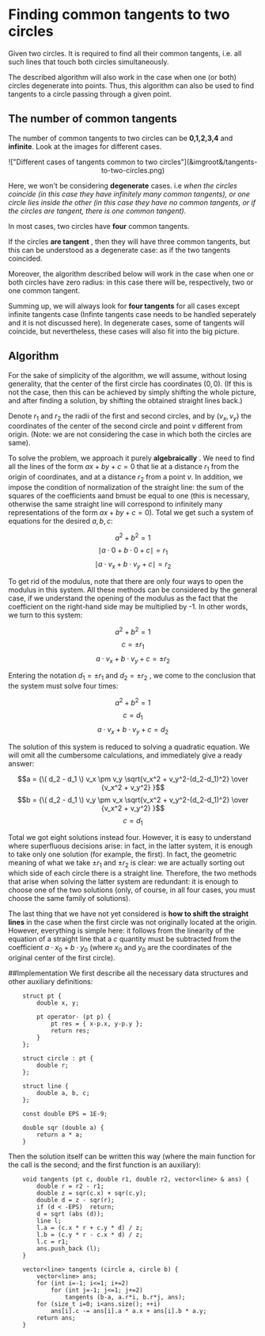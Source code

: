 <!--?title Finding common tangents to two circles-->

# Finding common tangents to two circles

Given two circles. It is required to find all their common tangents, i.e. all such lines that touch both circles simultaneously.

The described algorithm will also work in the case when one (or both) circles degenerate into points. Thus, this algorithm can also be used to find tangents to a circle passing through a given point.


## The number of common tangents
The number of common tangents to two circles can be <b>0,1,2,3,4</b> and <b>infinite</b>. 
Look at the images for different cases.
<center>!["Different cases of tangents common to two circles"](&imgroot&/tangents-to-two-circles.png)</center>

Here, we won't be considering <b>degenerate</b> cases. i.e <i> when the circles coincide (in this case they have infinitely many common tangents), or one circle lies inside the other (in this case they have no common tangents, or if the circles are tangent, there is one common tangent).</i>

In most cases, two circles have <b>four</b> common tangents.

If the circles <b>are tangent</b> , then they will have three common tangents, but this can be understood as a degenerate case: as if the two tangents coincided.

Moreover, the algorithm described below will work in the case when one or both circles have zero radius: in this case there will be, respectively, two or one common tangent.

Summing up, we will always look for <b>four tangents</b> for all cases except infinite tangents case (Infinte tangents case needs to be handled seperately and it is not discussed here). In degenerate cases, some of tangents will coincide, but nevertheless, these cases will also fit into the big picture.



## Algorithm
For the sake of simplicity of the algorithm, we will assume, without losing generality, that the center of the first circle has coordinates $(0, 0)$. (If this is not the case, then this can be achieved by simply shifting the whole picture, and after finding a solution, by shifting the obtained straight lines back.)

Denote $r_1$ and $r_2$ the radii of the first and second circles, and by $(v_x,v_y)$ the coordinates of the center of the second circle and point $v$ different from origin. (Note: we are not considering the case in which both the circles are same).

To solve the problem, we approach it purely <b>algebraically</b> . We need to find all the lines of the form $ax + by + c = 0$ that lie at a distance $r_1$ from the origin of coordinates, and at a distance $r_2$ from a point $v$. In addition, we impose the condition of normalization of the straight line: the sum of the squares of the coefficients aand bmust be equal to one (this is necessary, otherwise the same straight line will correspond to infinitely many representations of the form $ax + by + c = 0$). Total we get such a system of equations for the desired $a, b, c$:

$$a^2 + b^2 = 1$$
$$\mid a \cdot 0 + b \cdot 0 + c \mid = r_1$$
$$\mid a \cdot v_x + b \cdot v_y + c \mid = r_2$$

To get rid of the modulus, note that there are only four ways to open the modulus in this system. All these methods can be considered by the general case, if we understand the opening of the modulus as the fact that the coefficient on the right-hand side may be multiplied by -1. In other words, we turn to this system:

$$a^2 + b^2 = 1$$
$$c = \pm r_1$$
$$a \cdot v_x + b \cdot v_y + c = \pm r_2$$

Entering the notation $d_1 = \pm r_1$ and $d_2 = \pm r_2$ , we come to the conclusion that the system must solve four times:

$$a^2 + b^2 = 1$$
$$c = d_1$$
$$a \cdot v_x + b \cdot v_y + c = d_2$$

The solution of this system is reduced to solving a quadratic equation. We will omit all the cumbersome calculations, and immediately give a ready answer:

$$a = {\( d_2 - d_1 \) v_x \pm v_y \sqrt{v_x^2 + v_y^2-(d_2-d_1)^2} \over {v_x^2 + v_y^2} }$$
$$b = {\( d_2 - d_1 \) v_y \pm v_x \sqrt{v_x^2 + v_y^2-(d_2-d_1)^2} \over {v_x^2 + v_y^2} }$$
$$c = d_1$$

Total we got eight solutions instead four. However, it is easy to understand where superfluous decisions arise: in fact, in the latter system, it is enough to take only one solution (for example, the first). In fact, the geometric meaning of what we take $\pm r_1$ and $\pm r_2$ is clear: we are actually sorting out which side of each circle there is a straight line. Therefore, the two methods that arise when solving the latter system are redundant: it is enough to choose one of the two solutions (only, of course, in all four cases, you must choose the same family of solutions).

The last thing that we have not yet considered is <b>how to shift the straight lines</b> in the case when the first circle was not originally located at the origin. However, everything is simple here: it follows from the linearity of the equation of a straight line that a $c$ quantity must be subtracted from the coefficient $a \cdot x_0 + b \cdot y_0$ (where $x_0$ and $y_0$ are the coordinates of the original center of the first circle).


##Implementation
We first describe all the necessary data structures and other auxiliary definitions:
```point-line-circle-struct
    struct pt {
        double x, y;
     
        pt operator- (pt p) {
            pt res = { x-p.x, y-p.y };
            return res;
        }
    };
     
    struct circle : pt {
        double r;
    };
     
    struct line {
        double a, b, c;
    };
     
    const double EPS = 1E-9;
     
    double sqr (double a) {
        return a * a;
    }
```
Then the solution itself can be written this way (where the main function for the call is the second; and the first function is an auxiliary):
```find-tangents-to-two-circles
    void tangents (pt c, double r1, double r2, vector<line> & ans) {
        double r = r2 - r1;
        double z = sqr(c.x) + sqr(c.y);
        double d = z - sqr(r);
        if (d < -EPS)  return;
        d = sqrt (abs (d));
        line l;
        l.a = (c.x * r + c.y * d) / z;
        l.b = (c.y * r - c.x * d) / z;
        l.c = r1;
        ans.push_back (l);
    }
     
    vector<line> tangents (circle a, circle b) {
        vector<line> ans;
        for (int i=-1; i<=1; i+=2)
            for (int j=-1; j<=1; j+=2)
                tangents (b-a, a.r*i, b.r*j, ans);
        for (size_t i=0; i<ans.size(); ++i)
            ans[i].c -= ans[i].a * a.x + ans[i].b * a.y;
        return ans;
    }
```
